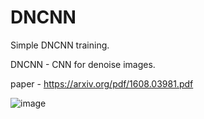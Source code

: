 # DNCNN

Simple DNCNN training.

DNCNN - CNN for denoise images.

paper - https://arxiv.org/pdf/1608.03981.pdf

![image](https://user-images.githubusercontent.com/82718432/123326913-799fb680-d542-11eb-91ce-7b661d842aae.png)
